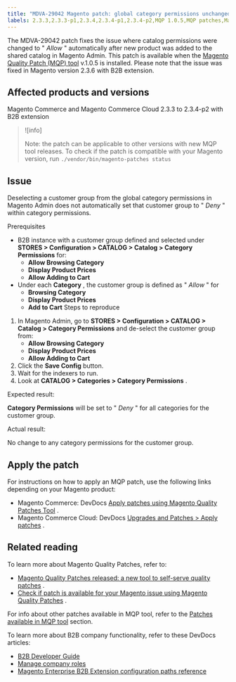 ```yaml
---
title: "MDVA-29042 Magento patch: global category permissions unchanged"
labels: 2.3.3,2.3.3-p1,2.3.4,2.3.4-p1,2.3.4-p2,MQP 1.0.5,MQP patches,Magento Commerce,Magento Commerce Cloud,category,customer group,deselect,permissions,support tools
---
```


The MDVA-29042 patch fixes the issue where catalog permissions were changed to " *Allow* " automatically after new product was added to the shared catalog in Magento Admin. This patch is available when the [Magento Quality Patch (MQP) tool](https://support.magento.com/hc/en-us/articles/360047139492) v.1.0.5 is installed. Please note that the issue was fixed in Magento version 2.3.6 with B2B extension.

## Affected products and versions

Magento Commerce and Magento Commerce Cloud 2.3.3 to 2.3.4-p2 with B2B extension

>![info]
>
>Note: the patch can be applicable to other versions with new MQP tool releases. To check if the patch is compatible with your Magento version, run `./vendor/bin/magento-patches
    status` 

## Issue

Deselecting a customer group from the global category permissions in Magento Admin does not automatically set that customer group to " *Deny* " within category permissions.

 <span class="wysiwyg-underline">Prerequisites</span> 

* B2B instance with a customer group defined and selected under **STORES > Configuration > CATALOG > Catalog > Category Permissions** for:
    * **Allow Browsing Category** 
    * **Display Product Prices** 
    * **Allow Adding to Cart** 
* Under each **Category** , the customer group is defined as " *Allow* " for
    * **Browsing Category** 
    * **Display Product Prices** 
    * **Add to Cart** 
 <span class="wysiwyg-underline">Steps to reproduce</span> 

1. In Magento Admin, go to **STORES > Configuration > CATALOG > Catalog > Category Permissions** and de-select the customer group from:
    * **Allow Browsing Category** 
    * **Display Product Prices** 
    * **Allow Adding to Cart** 
1. Click the **Save Config** button.
1. Wait for the indexers to run.
1. Look at **CATALOG > Categories > Category Permissions** .

 <span class="wysiwyg-underline">Expected result:</span> 

 **Category Permissions** will be set to " *Deny* " for all categories for the customer group.

 <span class="wysiwyg-underline">Actual result:</span> 

No change to any category permissions for the customer group.

## Apply the patch

For instructions on how to apply an MQP patch, use the following links depending on your Magento product:

* Magento Commerce: DevDocs [Apply patches using Magento Quality Patches Tool](https://devdocs.magento.com/guides/v2.4/comp-mgr/patching/mqp.html) .
* Magento Commerce Cloud: DevDocs [Upgrades and Patches > Apply patches](https://devdocs.magento.com/cloud/project/project-patch.html) .

## Related reading

To learn more about Magento Quality Patches, refer to:

* [Magento Quality Patches released: a new tool to self-serve quality patches](https://support.magento.com/hc/en-us/articles/360047139492) .
* [Check if patch is available for your Magento issue using Magento Quality Patches](https://support.magento.com/hc/en-us/articles/360047125252) .

For info about other patches available in MQP tool, refer to the [Patches available in MQP tool](https://support.magento.com/hc/en-us/sections/360010506631-Patches-available-in-MQP-tool-) section.

To learn more about B2B company functionality, refer to these DevDocs articles:

* [B2B Developer Guide](https://devdocs.magento.com/guides/v2.4/b2b/bk-b2b.html)
* [Manage company roles](https://devdocs.magento.com/guides/v2.4/b2b/roles.html)
* [Magento Enterprise B2B Extension configuration paths reference](https://devdocs.magento.com/guides/v2.4/config-guide/prod/config-reference-b2b.html)

